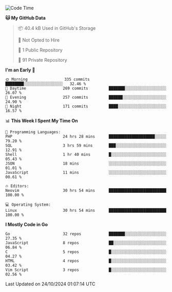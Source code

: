 
<!--START_SECTION:waka-->
![Code Time](http://img.shields.io/badge/Code%20Time-5%2C413%20hrs%2025%20mins-blue)

**🐱 My GitHub Data** 

> 📦 40.4 kB Used in GitHub's Storage 
 > 
> 🚫 Not Opted to Hire
 > 
> 📜 1 Public Repository 
 > 
> 🔑 91 Private Repository 
 > 
**I'm an Early 🐤** 

```text
🌞 Morning                335 commits         ████████░░░░░░░░░░░░░░░░░   32.46 % 
🌆 Daytime                269 commits         ███████░░░░░░░░░░░░░░░░░░   26.07 % 
🌃 Evening                257 commits         ██████░░░░░░░░░░░░░░░░░░░   24.90 % 
🌙 Night                  171 commits         ████░░░░░░░░░░░░░░░░░░░░░   16.57 % 
```


📊 **This Week I Spent My Time On** 

```text
💬 Programming Languages: 
PHP                      24 hrs 28 mins      ████████████████████░░░░░   79.20 % 
SQL                      3 hrs 59 mins       ███░░░░░░░░░░░░░░░░░░░░░░   12.91 % 
Shell                    1 hr 40 mins        █░░░░░░░░░░░░░░░░░░░░░░░░   05.43 % 
JSON                     18 mins             ░░░░░░░░░░░░░░░░░░░░░░░░░   01.01 % 
JavaScript               11 mins             ░░░░░░░░░░░░░░░░░░░░░░░░░   00.61 % 

🔥 Editors: 
Neovim                   30 hrs 54 mins      █████████████████████████   100.00 % 

💻 Operating System: 
Linux                    30 hrs 54 mins      █████████████████████████   100.00 % 
```

**I Mostly Code in Go** 

```text
Go                       32 repos            ███████░░░░░░░░░░░░░░░░░░   27.35 % 
JavaScript               8 repos             ██░░░░░░░░░░░░░░░░░░░░░░░   06.84 % 
C                        5 repos             █░░░░░░░░░░░░░░░░░░░░░░░░   04.27 % 
HTML                     4 repos             █░░░░░░░░░░░░░░░░░░░░░░░░   03.42 % 
Vim Script               3 repos             █░░░░░░░░░░░░░░░░░░░░░░░░   02.56 % 
```




 Last Updated on 24/10/2024 01:07:14 UTC
<!--END_SECTION:waka-->

